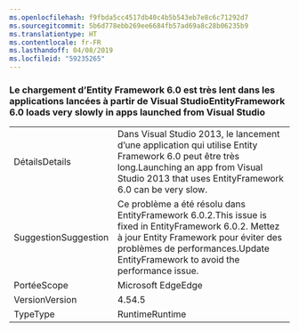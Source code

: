 ```yaml
---
ms.openlocfilehash: f9fbda5cc4517db40c4b5b543eb7e8c6c71292d7
ms.sourcegitcommit: 5b6d778ebb269ee6684fb57ad69a8c28b06235b9
ms.translationtype: HT
ms.contentlocale: fr-FR
ms.lasthandoff: 04/08/2019
ms.locfileid: "59235265"
---
```

### <a name="entityframework-60-loads-very-slowly-in-apps-launched-from-visual-studio"></a><span data-ttu-id="03287-101">Le chargement d’Entity Framework 6.0 est très lent dans les applications lancées à partir de Visual Studio</span><span class="sxs-lookup"><span data-stu-id="03287-101">EntityFramework 6.0 loads very slowly in apps launched from Visual Studio</span></span>

|   |   |
|---|---|
|<span data-ttu-id="03287-102">Détails</span><span class="sxs-lookup"><span data-stu-id="03287-102">Details</span></span>|<span data-ttu-id="03287-103">Dans Visual Studio 2013, le lancement d’une application qui utilise Entity Framework 6.0 peut être très long.</span><span class="sxs-lookup"><span data-stu-id="03287-103">Launching an app from Visual Studio 2013 that uses EntityFramework 6.0 can be very slow.</span></span>|
|<span data-ttu-id="03287-104">Suggestion</span><span class="sxs-lookup"><span data-stu-id="03287-104">Suggestion</span></span>|<span data-ttu-id="03287-105">Ce problème a été résolu dans EntityFramework 6.0.2.</span><span class="sxs-lookup"><span data-stu-id="03287-105">This issue is fixed in EntityFramework 6.0.2.</span></span> <span data-ttu-id="03287-106">Mettez à jour Entity Framework pour éviter des problèmes de performances.</span><span class="sxs-lookup"><span data-stu-id="03287-106">Update EntityFramework to avoid the performance issue.</span></span>|
|<span data-ttu-id="03287-107">Portée</span><span class="sxs-lookup"><span data-stu-id="03287-107">Scope</span></span>|<span data-ttu-id="03287-108">Microsoft Edge</span><span class="sxs-lookup"><span data-stu-id="03287-108">Edge</span></span>|
|<span data-ttu-id="03287-109">Version</span><span class="sxs-lookup"><span data-stu-id="03287-109">Version</span></span>|<span data-ttu-id="03287-110">4.5</span><span class="sxs-lookup"><span data-stu-id="03287-110">4.5</span></span>|
|<span data-ttu-id="03287-111">Type</span><span class="sxs-lookup"><span data-stu-id="03287-111">Type</span></span>|<span data-ttu-id="03287-112">Runtime</span><span class="sxs-lookup"><span data-stu-id="03287-112">Runtime</span></span>|
